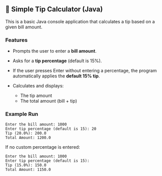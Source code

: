 

## 🧮 Simple Tip Calculator (Java)

This is a basic Java console application that calculates a tip based on a given bill amount.

### Features

* Prompts the user to enter a **bill amount**.
* Asks for a **tip percentage** (default is 15%).
* If the user presses Enter without entering a percentage, the program automatically applies the **default 15% tip**.
* Calculates and displays:

  * The tip amount
  * The total amount (bill + tip)

### Example Run

```
Enter the bill amount: 1000
Enter tip percentage (default is 15): 20
Tip (20.0%): 200.0
Total Amount: 1200.0
```

If no custom percentage is entered:

```
Enter the bill amount: 1000
Enter tip percentage (default is 15): 
Tip (15.0%): 150.0
Total Amount: 1150.0
```


